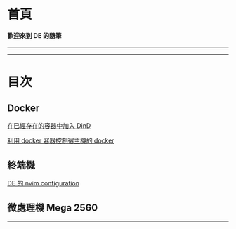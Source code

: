 # 首頁

#### 歡迎來到 DE 的隨筆
---


---
# 目次

## Docker
[在已經存在的容器中加入 DinD](note/docker/addDindFunction.md)

[利用 docker 容器控制宿主機的 docker](note/docker/addDoodFunction.md)

## 終端機
[DE 的 nvim configuration](note/terminal/neovim.md)

## 微處理機 Mega 2560

---





